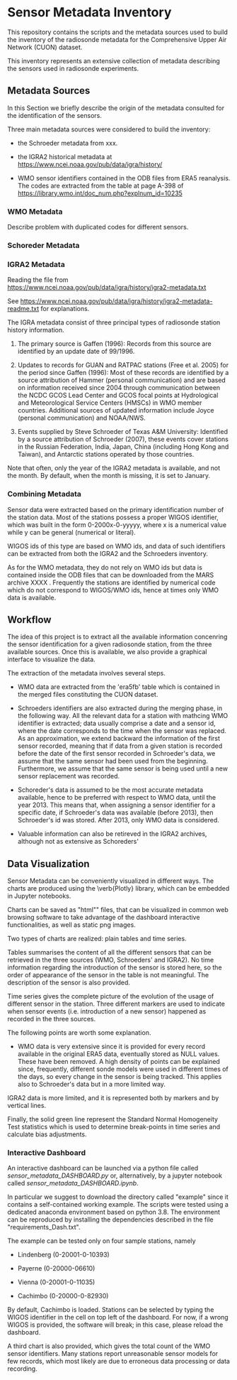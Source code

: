 # Sensor Metadata Inventory

This repository contains the scripts and the metadata sources used to build the inventory of the radiosonde metadata for the Comprehensive Upper Air Network (CUON) dataset.

This inventory represents an extensive collection of metadata describing the sensors used in radiosonde experiments. 


## Metadata Sources
In this Section we briefly describe the origin of the metadata consulted for the identification of the sensors.

Three main metadata sources were considered to build the inventory:

- the Schroeder metadata from xxx.

- the IGRA2 historical metadata at https://www.ncei.noaa.gov/pub/data/igra/history/ 

- WMO sensor identifiers contained in the ODB files from ERA5 reanalysis. The codes are extracted from the table at page A-398 of https://library.wmo.int/doc_num.php?explnum_id=10235 

### WMO Metadata

Describe problem with duplicated codes for different sensors.

### Schoreder Metadata



### IGRA2 Metadata

Reading the file from https://www.ncei.noaa.gov/pub/data/igra/history/igra2-metadata.txt

See https://www.ncei.noaa.gov/pub/data/igra/history/igra2-metadata-readme.txt for explanations.

The IGRA metadata consist of three principal types of radiosonde station
history information.

1. The primary source is Gaffen (1996):  Records from this source are 
   identified by an update date of 99/1996.

2. Updates to records for GUAN and RATPAC stations (Free et al. 2005) for 
   the period since Gaffen (1996):  Most of these records are identified 
   by a source attribution of Hammer (personal communication) and are 
   based on information received since 2004 through communication between 
   the NCDC GCOS Lead Center and GCOS focal points at Hydrological and 
   Meteorological Service Centers (HMSCs) in WMO member countries. 
   Additional sources of updated information include Joyce (personal 
   communication) and NOAA/NWS.

3. Events supplied by Steve Schroeder of Texas A&M University: 
   Identified by a source attribution of Schroeder (2007), these events 
   cover stations in the Russian Federation, India, Japan, China 
   (including Hong Kong and Taiwan), and Antarctic stations operated by 
   those countries.

Note that often, only the year of the IGRA2 metadata is available, and not the month. By default, when the month is missing, it is set to January.


### Combining Metadata

Sensor data were extracted based on the primary identification number of the station data. Most of the stations possess a proper WIGOS identifier, which was built in the form 0-2000x-0-yyyyy, where x is a numerical value while y can be general (numerical or literal).

WIGOS ids of this type are based on WMO ids, and data of such identifiers can be extracted from both the IGRA2 and the Schroeders inventory.

As for the WMO metadata, they do not rely on WMO ids but data is contained inside the ODB files that can be downloaded from the MARS archive XXXX . Frequently the stations are identified by numerical code which do not correspond to WIGOS/WMO ids, hence at times only WMO data is available.


## Workflow
The idea of this project is to extract all the available information concenring the sensor identification for a given radiosonde station, from the three available sources. Once this is available, we also provide a graphical interface to visualize the data.

The extraction of the metadata involves several steps.

- WMO data are extracted from the 'era5fb' table which is contained in the merged files constituting the CUON dataset.

- Schroeders identifiers are also extracted during the merging phase, in the following way.
All the relevant data for a station with mathcing WMO identifier is extracted; data usually comprise a date and a sensor id, where the date corresponds to the time when the sensor was replaced. As an approximation, we extend backward the information of the first sensor recorded, meaning that if data from a given station is recorded before the date of the first sensor recorded in Schroeder's data, we assume that the same sensor had been used from the beginning. Furthermore, we assume that the same sensor is being used until a new sensor replacement was recorded.

- Schoreder's data is assumed to be the most accurate metadata available, hence to be preferred with respect to WMO data, until the year 2013. This means that, when assigning a sensor identifier for a specific date, if Schroeder's data was available (before 2013), then Schroeder's id was stored. After 2013, only WMO data is considered.


- Valuable information can also be retireved in the IGRA2 archives, although not as extensive as Schoreders'


## Data Visualization

Sensor Metadata can be conveniently visualized in different ways.
The charts are produced using the \verb{Plotly} library, which can be embedded in Jupyter notebooks.

Charts can be saved as "html"" files, that can be visualized in common web browsing software to take advantage of the dashboard interactive functionalities, as well as static png images.

Two types of charts are realized: plain tables and time series.

Tables summarises the content of all the different sensors that can be retrieved in the three sources (WMO, Schroeders' and IGRA2). No time information regarding the introduction of the sensor is stored here, so the order of appearance of the sensor in the table is not meaningful. The description of the sensor is also provided.

Time series gives the complete picture of the evolution of the usage of different sensor in the station. Three different markers are used to indicate when sensor events (i.e. introduction of a new sensor) happened as recorded in the three sources.

The following points are worth some explanation.
- WMO data is very extensive since it is provided for every record available in the original ERA5 data, eventually stored as NULL values. These have been removed. A high density of points can be explained since, frequently, different sonde models were used in different times of the days, so every change in the sensor is being tracked. This applies also to Schroeder's data but in a more limited way.

IGRA2 data is more limited, and it is represented both by markers and by vertical lines.

Finally, the solid green line represent the Standard Normal Homogeneity Test statistics which is used to determine break-points in time series and calculate bias adjustments. 


### Interactive Dashboard

An interactive dashboard can be launched via a python file called *sensor_metadata_DASHBOARD.py* or, alternatively, by a jupyter notebook called *sensor_metadata_DASHBOARD.ipynb*.

In particular we suggest to download the directory called "example" since it contains a self-contained working example. The scripts were tested using a dedicated anaconda environment based on python 3.8. The environment can be reproduced by installing the dependencies described in the file "requirements_Dash.txt".

The example can be tested only on four sample stations, namely 

- Lindenberg (0-20001-0-10393)

- Payerne (0-20000-06610)

- Vienna (0-20001-0-11035)

- Cachimbo (0-20000-0-82930)

By default, Cachimbo is loaded. Stations can be selected by typing the WIGOS identifier in the cell on top left of the dashboard. For now, if a wrong WIGOS is provided, the software will break; in this case, please reload the dashboard.


A third chart is also provided, which gives the total count of the WMO sensor identifiers. Many stations report unreasonable sensor models for few records, which most likely are due to erroneous data processing or data recording. 


